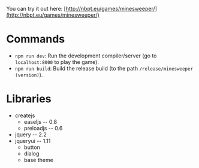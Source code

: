 You can try it out here: [http://nbpt.eu/games/minesweeper/](http://nbpt.eu/games/minesweeper/)

# Commands

-   `npm run dev`: Run the development compiler/server (go to `localhost:8000` to play the game).
-   `npm run build`: Build the release build (to the path `/release/minesweeper (version)`).

# Libraries

-   createjs
    -   easeljs -- 0.8
    -   preloadjs -- 0.6
-   jquery -- 2.2
-   jqueryui -- 1.11
    -   button
    -   dialog
    -   base theme
